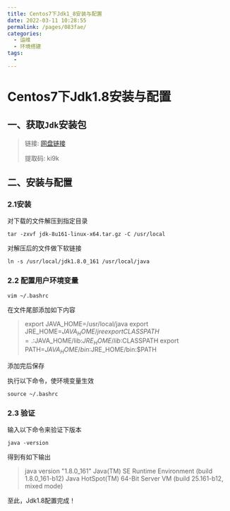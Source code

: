 ```yaml
---
title: Centos7下Jdk1_8安装与配置
date: 2022-03-11 10:28:55
permalink: /pages/083fae/
categories:
  - 运维
  - 环境搭建
tags:
  - 
---
```

# Centos7下Jdk1.8安装与配置

## 一、获取`Jdk`安装包

> 链接: [网盘链接](https://pan.baidu.com/s/1LP1te21pe50DYo2-kKwtuA)
>
> 提取码: ki9k

## 二、安装与配置

### 2.1安装

对下载的文件解压到指定目录

```shell
tar -zxvf jdk-8u161-linux-x64.tar.gz -C /usr/local
```

对解压后的文件做下软链接

```shell
ln -s /usr/local/jdk1.8.0_161 /usr/local/java
```

### 2.2 配置用户环境变量

```shell
vim ~/.bashrc
```

在文件尾部添加如下内容

>export JAVA_HOME=/usr/local/java
>export JRE_HOME=$JAVA_HOME/jre
>export CLASSPATH=.:$JAVA_HOME/lib:$JRE_HOME/lib:$CLASSPATH
>export PATH=$JAVA_HOME/bin:$JRE_HOME/bin:$PATH

添加完后保存

执行以下命令，使环境变量生效
```shell
source ~/.bashrc
```

### 2.3 验证

输入以下命令来验证下版本

```shell
java -version
```

得到有如下输出

> java version "1.8.0_161"
> Java(TM) SE Runtime Environment (build 1.8.0_161-b12)
> Java HotSpot(TM) 64-Bit Server VM (build 25.161-b12, mixed mode)

至此，Jdk1.8配置完成！
